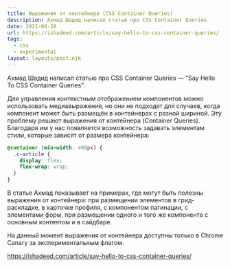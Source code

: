 ```yaml
---
title: Выражения от контейнера (CSS Container Queries)
description: Ахмад Шадид написал статью про CSS Container Queries
date: 2021-04-28
url: https://ishadeed.com/article/say-hello-to-css-container-queries/
tags:
  - css
  - experimental
layout: layouts/post.njk
---
```

Ахмад Шадид написал статью про CSS Container Queries — "Say Hello To CSS Container Queries".

Для управления контекстным отображением компонентов можно использовать медиавыражения, но они не подходят для случаев, когда компонент может быть размещён в контейнерах с разной шириной. Эту проблему решают выражения от контейнера (Container Queries). Благодаря им у нас появляется возможность задавать элементам стили, которые зависят от размера контейнера:

```css
@container (min-width: 400px) {
  .c-article {
    display: flex;
    flex-wrap: wrap;
  }
}
```

В статье Ахмад показывает на примерах, где могут быть полезны выражения от контейнера: при размещении элементов в грид-раскладке, в карточке профиля, с компонентом пагинации, с элементами форм, при размещении одного и того же компонента с основным контентом и в сайдбаре.

На данный момент выражения от контейнера доступны только в Chrome Canary за экспериментальным флагом.

https://ishadeed.com/article/say-hello-to-css-container-queries/
